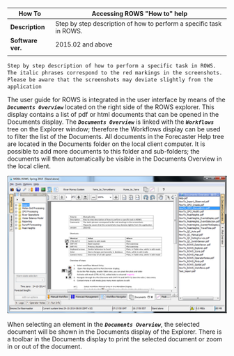 | How To            | Accessing ROWS "How to" help                                        |
| ----------------- | ------------------------------------------------------------------- |
| **Description**   | Step by step description of how to perform a specific task in ROWS. |
| **Software ver.** | 2015.02 and above                                                   |
|||
```
Step by step description of how to perform a specific task in ROWS. The italic phrases correspond to the red markings in the screenshots. Please be aware that the screenshots may deviate slightly from the application
```

The user guide for ROWS is integrated in the user interface by means of the **_`Documents Overview`_** located on the right side of the ROWS explorer. This display contains a list of pdf or html documents that can be opened in the Documents display. The **_`Documents Overview`_** is linked with the **_`Workflows`_** tree on the Explorer window; therefore the Workflows display can be used to filter the list of the Documents.
All documents in the Forecaster Help tree are located in the Documents folder on the local client computer. It is possible to add more documents to this folder and sub-folders; the documents will then automatically be visible in the Documents Overview in the local client.

<img src="img/ExplorerWindow.png" />

When selecting an element in the **_`Documents Overview`_**, the selected document will be shown in the Documents display of the Explorer. There is a toolbar in the Documents display to print the selected document or zoom in or out of the document.
